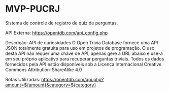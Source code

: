 # MVP-PUCRJ
Sistema de controle de registro de quiz de perguntas. 

API Externa: https://opentdb.com/api_config.php

Descrição: API de curiosidades
O Open Trivia Database fornece uma API JSON totalmente gratuita para uso em projetos de programação. O uso desta API não requer uma chave de API, apenas gere a URL abaixo e use-a em seu próprio aplicativo para recuperar perguntas triviais.
Todos os dados fornecidos pela API estão disponíveis sob a Licença Internacional Creative Commons Attribution-ShareAlike 4.0

Rotas Utilizadas: https://opentdb.com/api.php?amount=${amount}&category=${category}